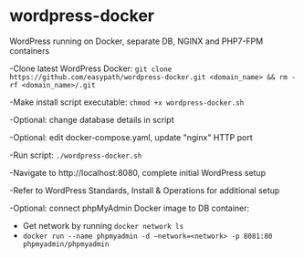 # wordpress-docker
WordPress running on Docker, separate DB, NGINX and PHP7-FPM containers

-Clone latest WordPress Docker: 
`git clone https://github.com/easypath/wordpress-docker.git <domain_name> && rm -rf <domain_name>/.git`

-Make install script executable:
`chmod +x wordpress-docker.sh`

-Optional: change database details in script

-Optional: edit docker-compose.yaml, update "nginx" HTTP port

-Run script:
`./wordpress-docker.sh`

-Navigate to http://localhost:8080, complete initial WordPress setup

-Refer to WordPress Standards, Install & Operations for additional setup

-Optional: connect phpMyAdmin Docker image to DB container:
  - Get network by running `docker network ls`
  - `docker run --name phpmyadmin -d —network=<network> -p 8081:80 phpmyadmin/phpmyadmin`
